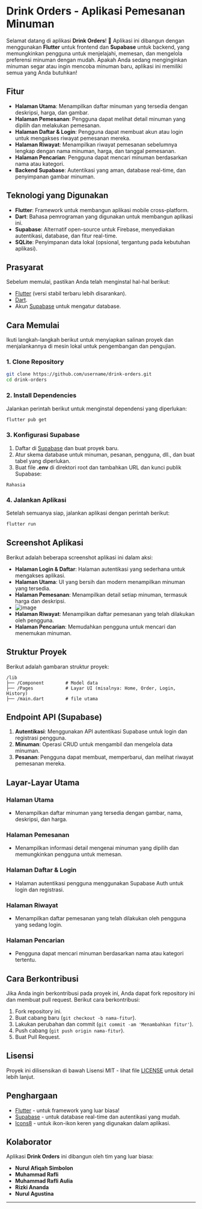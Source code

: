 # Drink Orders - Aplikasi Pemesanan Minuman

Selamat datang di aplikasi **Drink Orders**! 🍹 Aplikasi ini dibangun dengan menggunakan **Flutter** untuk frontend dan **Supabase** untuk backend, yang memungkinkan pengguna untuk menjelajahi, memesan, dan mengelola preferensi minuman dengan mudah. Apakah Anda sedang menginginkan minuman segar atau ingin mencoba minuman baru, aplikasi ini memiliki semua yang Anda butuhkan!

## Fitur

- **Halaman Utama**: Menampilkan daftar minuman yang tersedia dengan deskripsi, harga, dan gambar.
- **Halaman Pemesanan**: Pengguna dapat melihat detail minuman yang dipilih dan melakukan pemesanan.
- **Halaman Daftar & Login**: Pengguna dapat membuat akun atau login untuk mengakses riwayat pemesanan mereka.
- **Halaman Riwayat**: Menampilkan riwayat pemesanan sebelumnya lengkap dengan nama minuman, harga, dan tanggal pemesanan.
- **Halaman Pencarian**: Pengguna dapat mencari minuman berdasarkan nama atau kategori.
- **Backend Supabase**: Autentikasi yang aman, database real-time, dan penyimpanan gambar minuman.

## Teknologi yang Digunakan

- **Flutter**: Framework untuk membangun aplikasi mobile cross-platform.
- **Dart**: Bahasa pemrograman yang digunakan untuk membangun aplikasi ini.
- **Supabase**: Alternatif open-source untuk Firebase, menyediakan autentikasi, database, dan fitur real-time.
- **SQLite**: Penyimpanan data lokal (opsional, tergantung pada kebutuhan aplikasi).

## Prasyarat

Sebelum memulai, pastikan Anda telah menginstal hal-hal berikut:

- [Flutter](https://flutter.dev/docs/get-started/install) (versi stabil terbaru lebih disarankan).
- [Dart](https://dart.dev/get-dart).
- Akun [Supabase](https://supabase.com/) untuk mengatur database.

## Cara Memulai

Ikuti langkah-langkah berikut untuk menyiapkan salinan proyek dan menjalankannya di mesin lokal untuk pengembangan dan pengujian.

### 1. Clone Repository

```bash
git clone https://github.com/username/drink-orders.git
cd drink-orders
```

### 2. Install Dependencies

Jalankan perintah berikut untuk menginstal dependensi yang diperlukan:

```bash
flutter pub get
```

### 3. Konfigurasi Supabase

1. Daftar di [Supabase](https://supabase.com/) dan buat proyek baru.
2. Atur skema database untuk minuman, pesanan, pengguna, dll., dan buat tabel yang diperlukan.
3. Buat file **.env** di direktori root dan tambahkan URL dan kunci publik Supabase:

```env
Rahasia
```

### 4. Jalankan Aplikasi

Setelah semuanya siap, jalankan aplikasi dengan perintah berikut:

```bash
flutter run
```

## Screenshot Aplikasi

Berikut adalah beberapa screenshot aplikasi ini dalam aksi:
- **Halaman Login & Daftar**: Halaman autentikasi yang sederhana untuk mengakses aplikasi.
- **Halaman Utama**: UI yang bersih dan modern menampilkan minuman yang tersedia.
- **Halaman Pemesanan**: Menampilkan detail setiap minuman, termasuk harga dan deskripsi.
- ![image](https://github.com/user-attachments/assets/d7e921be-4353-4aec-9023-14286561484e)
- **Halaman Riwayat**: Menampilkan daftar pemesanan yang telah dilakukan oleh pengguna.
- **Halaman Pencarian**: Memudahkan pengguna untuk mencari dan menemukan minuman.

## Struktur Proyek

Berikut adalah gambaran struktur proyek:

```
/lib
├── /Component        # Model data
├── /Pages            # Layar UI (misalnya: Home, Order, Login, History)
├── /main.dart        # file utama
```

## Endpoint API (Supabase)

1. **Autentikasi**: Menggunakan API autentikasi Supabase untuk login dan registrasi pengguna.
2. **Minuman**: Operasi CRUD untuk mengambil dan mengelola data minuman.
3. **Pesanan**: Pengguna dapat membuat, memperbarui, dan melihat riwayat pemesanan mereka.

## Layar-Layar Utama

### Halaman Utama
- Menampilkan daftar minuman yang tersedia dengan gambar, nama, deskripsi, dan harga.

### Halaman Pemesanan
- Menampilkan informasi detail mengenai minuman yang dipilih dan memungkinkan pengguna untuk memesan.

### Halaman Daftar & Login
- Halaman autentikasi pengguna menggunakan Supabase Auth untuk login dan registrasi.

### Halaman Riwayat
- Menampilkan daftar pemesanan yang telah dilakukan oleh pengguna yang sedang login.

### Halaman Pencarian
- Pengguna dapat mencari minuman berdasarkan nama atau kategori tertentu.

## Cara Berkontribusi

Jika Anda ingin berkontribusi pada proyek ini, Anda dapat fork repository ini dan membuat pull request. Berikut cara berkontribusi:

1. Fork repository ini.
2. Buat cabang baru (`git checkout -b nama-fitur`).
3. Lakukan perubahan dan commit (`git commit -am 'Menambahkan fitur'`).
4. Push cabang (`git push origin nama-fitur`).
5. Buat Pull Request.

## Lisensi

Proyek ini dilisensikan di bawah Lisensi MIT - lihat file [LICENSE](LICENSE) untuk detail lebih lanjut.

## Penghargaan

- [Flutter](https://flutter.dev) - untuk framework yang luar biasa!
- [Supabase](https://supabase.com) - untuk database real-time dan autentikasi yang mudah.
- [Icons8](https://icons8.com) - untuk ikon-ikon keren yang digunakan dalam aplikasi.

## Kolaborator

Aplikasi **Drink Orders** ini dibangun oleh tim yang luar biasa:

- **Nurul Afiqah Simbolon**
- **Muhammad Rafli**
- **Muhammad Rafli Aulia**
- **Rizki Ananda**
- **Nurul Agustina**

---
